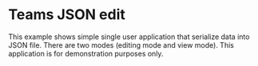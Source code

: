 # Teams JSON edit

This example shows simple single user application that serialize data into JSON file. There are two modes (editing mode and view mode). This application is for demonstration purposes only.
